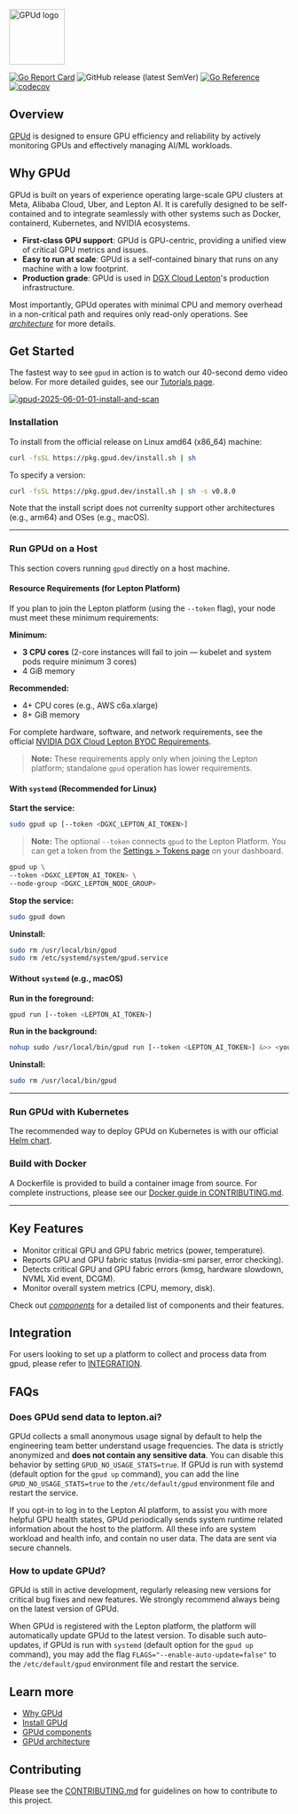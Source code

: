 <img src="./assets/gpud.svg" height="100" alt="GPUd logo">

[![Go Report Card](https://goreportcard.com/badge/github.com/leptonai/gpud)](https://goreportcard.com/report/github.com/leptonai/gpud)
![GitHub release (latest SemVer)](https://img.shields.io/github/v/release/leptonai/gpud?sort=semver)
[![Go Reference](https://pkg.go.dev/badge/github.com/leptonai/gpud.svg)](https://pkg.go.dev/github.com/leptonai/gpud)
[![codecov](https://codecov.io/gh/leptonai/gpud/graph/badge.svg?token=G8MGRK9X4A)](https://codecov.io/gh/leptonai/gpud)

## Overview

[GPUd](https://www.gpud.ai) is designed to ensure GPU efficiency and reliability by actively monitoring GPUs and effectively managing AI/ML workloads.

## Why GPUd

GPUd is built on years of experience operating large-scale GPU clusters at Meta, Alibaba Cloud, Uber, and Lepton AI. It is carefully designed to be self-contained and to integrate seamlessly with other systems such as Docker, containerd, Kubernetes, and NVIDIA ecosystems.

- **First-class GPU support**: GPUd is GPU-centric, providing a unified view of critical GPU metrics and issues.
- **Easy to run at scale**: GPUd is a self-contained binary that runs on any machine with a low footprint.
- **Production grade**: GPUd is used in [DGX Cloud Lepton](https://www.nvidia.com/en-us/data-center/dgx-cloud-lepton/)'s production infrastructure.

Most importantly, GPUd operates with minimal CPU and memory overhead in a non-critical path and requires only read-only operations. See [*architecture*](./docs/ARCHITECTURE.md) for more details.

## Get Started

The fastest way to see `gpud` in action is to watch our 40-second demo video below. For more detailed guides, see our [Tutorials page](./docs/TUTORIALS.md).

<a href="https://www.youtube.com/watch?v=sq-7_Zrv7-8" target="_blank">
<img src="https://i3.ytimg.com/vi/sq-7_Zrv7-8/maxresdefault.jpg" alt="gpud-2025-06-01-01-install-and-scan" />
</a>

### Installation

To install from the official release on Linux amd64 (x86_64) machine:

```bash
curl -fsSL https://pkg.gpud.dev/install.sh | sh
```

To specify a version:

```bash
curl -fsSL https://pkg.gpud.dev/install.sh | sh -s v0.8.0
```

Note that the install script does not currenlty support other architectures (e.g., arm64) and OSes (e.g., macOS).

---

### Run GPUd on a Host

This section covers running `gpud` directly on a host machine.

#### Resource Requirements (for Lepton Platform)

If you plan to join the Lepton platform (using the `--token` flag), your node must meet these minimum requirements:

**Minimum:**
- **3 CPU cores** (2-core instances will fail to join — kubelet and system pods require minimum 3 cores)
- 4 GiB memory

**Recommended:**
- 4+ CPU cores (e.g., AWS c6a.xlarge)
- 8+ GiB memory

For complete hardware, software, and network requirements, see the official [NVIDIA DGX Cloud Lepton BYOC Requirements](https://docs.nvidia.com/dgx-cloud/lepton/compute/bring-your-own-compute/requirements/).

> **Note:** These requirements apply only when joining the Lepton platform; standalone `gpud` operation has lower requirements.

#### With `systemd` (Recommended for Linux)

**Start the service:**

```bash
sudo gpud up [--token <DGXC_LEPTON_AI_TOKEN>]
```

> **Note:** The optional `--token` connects `gpud` to the Lepton Platform. You can get a token from the [Settings > Tokens page](https://dashboard.dgxc-lepton.nvidia.com) on your dashboard.

```bash
gpud up \
--token <DGXC_LEPTON_AI_TOKEN> \
--node-group <DGXC_LEPTON_NODE_GROUP>
```

**Stop the service:**

```bash
sudo gpud down
```

**Uninstall:**

```bash
sudo rm /usr/local/bin/gpud
sudo rm /etc/systemd/system/gpud.service
```

#### Without `systemd` (e.g., macOS)

**Run in the foreground:**

```bash
gpud run [--token <LEPTON_AI_TOKEN>]
```

**Run in the background:**

```bash
nohup sudo /usr/local/bin/gpud run [--token <LEPTON_AI_TOKEN>] &>> <your_log_file_path> &
```

**Uninstall:**

```bash
sudo rm /usr/local/bin/gpud
```

---

### Run GPUd with Kubernetes

The recommended way to deploy GPUd on Kubernetes is with our official [Helm chart](./deployments/helm/gpud/README.md).

### Build with Docker

A Dockerfile is provided to build a container image from source. For complete instructions, please see our [Docker guide in CONTRIBUTING.md](CONTRIBUTING.md#building-with-docker).

---

## Key Features

- Monitor critical GPU and GPU fabric metrics (power, temperature).
- Reports  GPU and GPU fabric status (nvidia-smi parser, error checking).
- Detects critical GPU and GPU fabric errors (kmsg, hardware slowdown, NVML Xid event, DCGM).
- Monitor overall system metrics (CPU, memory, disk).

Check out [*components*](./docs/COMPONENTS.md) for a detailed list of components and their features.

## Integration

For users looking to set up a platform to collect and process data from gpud, please refer to [INTEGRATION](./docs/INTEGRATION.md).

## FAQs

### Does GPUd send data to lepton.ai?

GPUd collects a small anonymous usage signal by default to help the engineering team better understand usage frequencies. The data is strictly anonymized and **does not contain any sensitive data**. You can disable this behavior by setting `GPUD_NO_USAGE_STATS=true`. If GPUd is run with systemd (default option for the `gpud up` command), you can add the line `GPUD_NO_USAGE_STATS=true` to the `/etc/default/gpud` environment file and restart the service.

If you opt-in to log in to the Lepton AI platform, to assist you with more helpful GPU health states, GPUd periodically sends system runtime related information about the host to the platform. All these info are system workload and health info, and contain no user data. The data are sent via secure channels.

### How to update GPUd?

GPUd is still in active development, regularly releasing new versions for critical bug fixes and new features. We strongly recommend always being on the latest version of GPUd.

When GPUd is registered with the Lepton platform, the platform will automatically update GPUd to the latest version. To disable such auto-updates, if GPUd is run with `systemd` (default option for the `gpud up` command), you may add the flag `FLAGS="--enable-auto-update=false"` to the `/etc/default/gpud` environment file and restart the service.

## Learn more

- [Why GPUd](./docs/WHY.md)
- [Install GPUd](./docs/INSTALL.md)
- [GPUd components](./docs/COMPONENTS.md)
- [GPUd architecture](./docs/ARCHITECTURE.md)

## Contributing

Please see the [CONTRIBUTING.md](CONTRIBUTING.md) for guidelines on how to contribute to this project.
